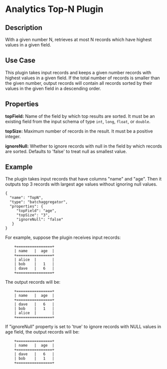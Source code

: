 # Analytics Top-N Plugin

Description
-----------
With a given number N, retrieves at most N records which have highest values in a given field.

Use Case
--------
This plugin takes input records and keeps a given number records with highest values in a given field. If the total number of records is smaller than the given number, output records will contain all records sorted by their values in the given field in a descending order.

Properties
----------
**topField:** Name of the field by which top results are sorted. It must be an existing field from the input schema of type ``int``, ``long``, ``float``, or ``double``.

**topSize:** Maximum number of records in the result. It must be a positive integer.

**ignoreNull:** Whether to ignore records with null in the field by which records are sorted. Defaults to 'false' to treat null as smallest value.

Example
-------
The plugin takes input records that have columns "name" and "age". Then it outputs top 3 records with largest age values without ignoring null values.

```
{
  "name": "TopN",
  "type": "batchaggregator",
  "properties": {
     "topField": "age",
     "topSize": "3",
     "ignoreNull": "false"
   }
}
```

For example, suppose the plugin receives input records:

```
    +================+
    | name   |  age  |
    +================+
    | alice  |       |
    | bob    |   1   |
    | dave   |   6   |
    +================+
```

The output records will be:

```
    +================+
    | name   |  age  |
    +================+
    | dave   |   6   |
    | bob    |   1   |
    | alice  |       |
    +================+
```

If "ignoreNull" property is set to 'true' to ignore records with NULL values in age field, the output records will be:

```
    +================+
    | name   |  age  |
    +================+
    | dave   |   6   |
    | bob    |   1   |
    +================+
```


